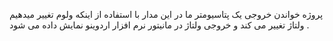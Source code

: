 پروژه خواندن خروجی یک پتاسیومتر ما در این مدار با استفاده از اینکه ولوم تغییر میدهیم ولتاژ تغییر می کند و خروجی ولتاژ در مانیتور نرم افزار اردوینو نمایش داده می شود .
